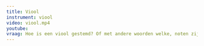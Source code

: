 ```yaml
---
title: Viool
instrument: viool
video: viool.mp4
youtube: 
vraag: Hoe is een viool gestemd? Of met andere woorden welke, noten zijn dit?
---
```



